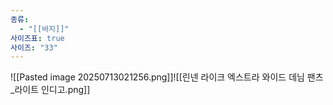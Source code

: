 ```yaml
---
종류:
  - "[[바지]]"
사이즈표: true
사이즈: "33"
---
```

![[Pasted image 20250713021256.png]]![[린넨 라이크 엑스트라 와이드 데님 팬츠_라이트 인디고.png]]